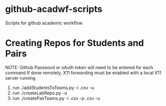 github-acadwf-scripts
=====================

Scripts for github academic workflow

Creating Repos for Students and Pairs
=====================
NOTE: Github Password or oAuth token will need to be entered for each command
      If done remotely, X11 forwarding must be enabled with a local X11 server running

1) run ./addStudentsToTeams.py -i <STUDENTS>.csv -u <GITHUBID>
2) run ./createLabRepo.py -u <GITHUBID> <LABNAME>
3) run ./createPairTeams.py -i <STUDENTS>.csv -p <PAIRS>.csv -u <GITHUBID>